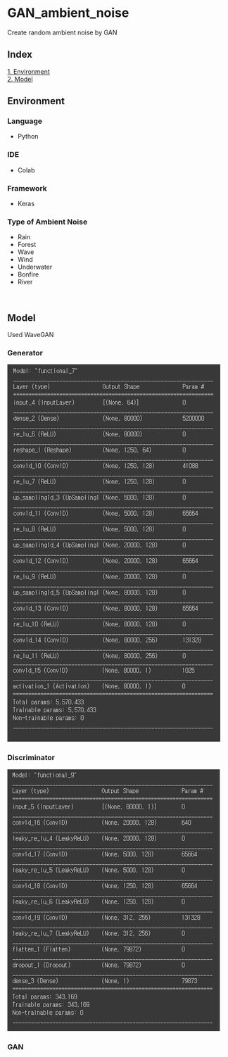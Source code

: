 # GAN_ambient_noise
Create random ambient noise by GAN
<br>

## Index
[1. Environment](#language)
<br>
[2. Model](#model)
<br>

## Environment

### Language
- Python

### IDE
- Colab

### Framework
- Keras

### Type of Ambient Noise
- Rain
- Forest
- Wave
- Wind
- Underwater
- Bonfire
- River
<br>

## Model
Used WaveGAN

### Generator
<img src='/img/generator.png'>

### Discriminator
<img src='/img/discriminator.png'>

### GAN
